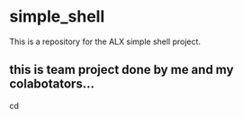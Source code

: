 # simple_shell
This is a repository for the ALX simple shell project.

## this is team project done by me and my colabotators...

cd